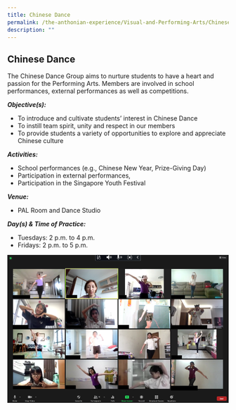 ```yaml
---
title: Chinese Dance
permalink: /the-anthonian-experience/Visual-and-Performing-Arts/Chinese-Dance/
description: ""
---
```


## Chinese Dance

The Chinese Dance Group aims to nurture students to have a heart and passion for the Performing Arts. Members are involved in school performances, external performances as well as competitions.

_**Objective(s):**_ 

*   To introduce and cultivate students’ interest in Chinese Dance
*   To instill team spirit, unity and respect in our members
*   To provide students a variety of opportunities to explore and appreciate Chinese culture

  

_**Activities:**_

*   School performances (e.g., Chinese New Year, Prize-Giving Day) 
*   Participation in external performances, 
*   Participation in the Singapore Youth Festival

  

_**Venue:**_ 

*   PAL Room and Dance Studio

  

_**Day(s) & Time of Practice:**_

*   Tuesdays: 2 p.m. to 4 p.m. 
*   Fridays: 2 p.m. to 5 p.m.

![](/images/Chinese%20Dance.png)